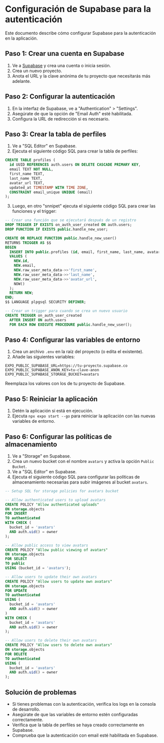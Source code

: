 # Configuración de Supabase para la autenticación

Este documento describe cómo configurar Supabase para la autenticación en la aplicación.

## Paso 1: Crear una cuenta en Supabase

1. Ve a [Supabase](https://supabase.com/) y crea una cuenta o inicia sesión.
2. Crea un nuevo proyecto.
3. Anota el URL y la clave anónima de tu proyecto que necesitarás más adelante.

## Paso 2: Configurar la autenticación

1. En la interfaz de Supabase, ve a "Authentication" > "Settings".
2. Asegúrate de que la opción de "Email Auth" esté habilitada.
3. Configura la URL de redirección si es necesario.

## Paso 3: Crear la tabla de perfiles

1. Ve a "SQL Editor" en Supabase.
2. Ejecuta el siguiente código SQL para crear la tabla de perfiles:

```sql
CREATE TABLE profiles (
  id UUID REFERENCES auth.users ON DELETE CASCADE PRIMARY KEY,
  email TEXT NOT NULL,
  first_name TEXT,
  last_name TEXT,
  avatar_url TEXT,
  updated_at TIMESTAMP WITH TIME ZONE,
  CONSTRAINT email_unique UNIQUE (email)
);
```

3. Luego, en otro "snnipet" ejecuta el siguiente código SQL para crear las funciones y el trigger:

```sql
-- Crear una función que se ejecutará después de un registro
DROP TRIGGER IF EXISTS on_auth_user_created ON auth.users;
DROP FUNCTION IF EXISTS public.handle_new_user;

CREATE OR REPLACE FUNCTION public.handle_new_user()
RETURNS TRIGGER AS $$
BEGIN
  INSERT INTO public.profiles (id, email, first_name, last_name, avatar_url, updated_at)
  VALUES (
    NEW.id,
    NEW.email,
    NEW.raw_user_meta_data->>'first_name',
    NEW.raw_user_meta_data->>'last_name',
    NEW.raw_user_meta_data->>'avatar_url',
    NOW()
  );
  RETURN NEW;
END;
$$ LANGUAGE plpgsql SECURITY DEFINER;

-- Crear un trigger para cuando se crea un nuevo usuario
CREATE TRIGGER on_auth_user_created
  AFTER INSERT ON auth.users
  FOR EACH ROW EXECUTE PROCEDURE public.handle_new_user();
```

## Paso 4: Configurar las variables de entorno

1. Crea un archivo `.env` en la raíz del proyecto (o edita el existente).
2. Añade las siguientes variables:

```env
EXPO_PUBLIC_SUPABASE_URL=https://tu-proyecto.supabase.co
EXPO_PUBLIC_SUPABASE_ANON_KEY=tu-clave-anon
EXPO_PUBLIC_SUPABASE_STORAGE_BUCKET=avatars

```

Reemplaza los valores con los de tu proyecto de Supabase.

## Paso 5: Reiniciar la aplicación

1. Detén la aplicación si está en ejecución.
2. Ejecuta `npx expo start --go` para reiniciar la aplicación con las nuevas variables de entorno.

## Paso 6: Configurar las políticas de almacenamiento

1. Ve a "Storage" en Supabase.
2. Crea un nuevo bucket con el nombre `avatars` y activa la opción `Public Bucket`.
3. Ve a "SQL Editor" en Supabase.
2. Ejecuta el siguiente código SQL para configurar las políticas de almacenamiento necesarias para subir imágenes al bucket `avatars`.

```sql
-- Setup SQL for storage policies for avatars bucket

-- Allow authenticated users to upload avatars
CREATE POLICY "Allow authenticated uploads"
ON storage.objects
FOR INSERT
TO authenticated
WITH CHECK (
  bucket_id = 'avatars'
  AND auth.uid() = owner
);

-- Allow public access to view avatars
CREATE POLICY "Allow public viewing of avatars"
ON storage.objects
FOR SELECT
TO public
USING (bucket_id = 'avatars');

-- Allow users to update their own avatars
CREATE POLICY "Allow users to update own avatars"
ON storage.objects
FOR UPDATE
TO authenticated
USING (
  bucket_id = 'avatars'
  AND auth.uid() = owner
)
WITH CHECK (
  bucket_id = 'avatars'
  AND auth.uid() = owner
);

-- Allow users to delete their own avatars
CREATE POLICY "Allow users to delete own avatars"
ON storage.objects
FOR DELETE
TO authenticated
USING (
  bucket_id = 'avatars'
  AND auth.uid() = owner
);
```

## Solución de problemas

- Si tienes problemas con la autenticación, verifica los logs en la consola de desarrollo.
- Asegúrate de que las variables de entorno estén configuradas correctamente.
- Verifica que la tabla de perfiles se haya creado correctamente en Supabase.
- Comprueba que la autenticación con email esté habilitada en Supabase.
